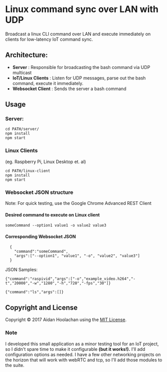# Linux command sync over LAN with UDP #
Broadcast a linux CLI command over LAN and execute immediately on clients for low-latency IoT command sync.

## Architecture: ##
* **Server** : Responsible for broadcasting the bash command via UDP multicast
* **IoT/Linux Clients** : Listen for UDP messages, parse out the bash command, execute it immediately.
* **Websocket Client** : Sends the server a bash command 

## Usage ##
### Server: ###
```
cd PATH/server/
npm install
npm start
```
### Linux Clients ###


(eg. Raspberry Pi, Linux Desktop et. al)

```
cd PATH/linux-client
npm install
npm start
```

### Websocket JSON structure ###
Note: For quick testing, use the Google Chrome Advanced REST Client

#### Desired command to execute on Linux client ####

`someCommand --option1 value1 -o value2 value3`

#### Corresponding Websocket JSON ####

```
  {
    "command":"someCommand",
    "args":["--option1", "value1", "-o", "value2", "value3"]
  }
```

JSON Samples:

`{"command":"raspivid","args":["-o","example_video.h264","-t","20000","-w","1280","-h","720","-fps","30"]}`

`{"command":"ls","args":[]}`

## Copyright and License ##

Copyright &copy; 2017 Aidan Hoolachan using the [MIT License](https://opensource.org/licenses/MIT).


### Note ###
I developed this small application as a minor testing tool for an IoT project, so I didn't spare time to make it configurable **(but it works!).** I'll add configuration options as needed. I have a few other networking projects on the horizon that will work with webRTC and tcp, so I'll add those modules to the suite.
